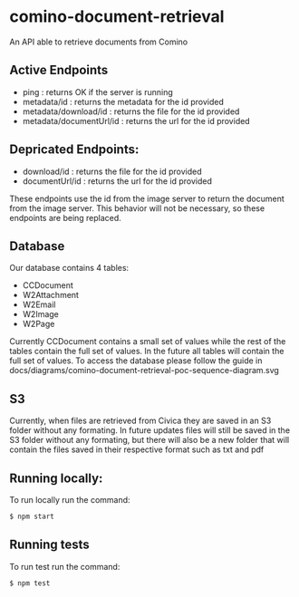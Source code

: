 # comino-document-retrieval
An API able to retrieve documents from Comino

## Active Endpoints

- ping : returns OK if the server is running
- metadata/id : returns the metadata for the id provided
- metadata/download/id : returns the file for the id provided
- metadata/documentUrl/id : returns the url for the id provided

## Depricated Endpoints:
- download/id : returns the file for the id provided
- documentUrl/id : returns the url for the id provided

These endpoints use the id from the image server to return the document from the image server.
This behavior will not be necessary, so these endpoints are being replaced.

## Database
Our database contains 4 tables:
 - CCDocument
 - W2Attachment
 - W2Email
 - W2Image
 - W2Page

Currently CCDocument contains a small set of values while the rest of the tables contain the full set of values. 
In the future all tables will contain the full set of values.
To access the database please follow the guide in docs/diagrams/comino-document-retrieval-poc-sequence-diagram.svg

## S3
Currently, when files are retrieved from Civica they are saved in an S3 folder without any formating.
In future updates files will still be saved in the S3 folder without any formating, 
but there will also be a new folder that will contain the files saved in their respective format 
such as txt and pdf

## Running locally:
To run locally run the command:
```sh
$ npm start
```

## Running tests
To run test run the command:
```sh
$ npm test
```